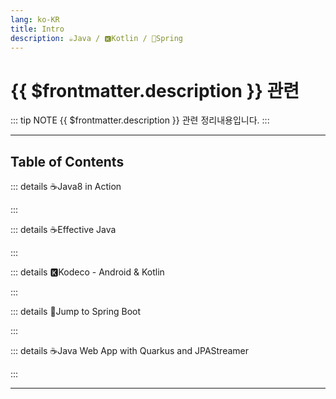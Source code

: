 ```yaml
---
lang: ko-KR
title: Intro
description: ☕️Java / 🅺Kotlin / 🍃Spring
---
```


# {{ $frontmatter.description }} 관련

::: tip NOTE
{{ $frontmatter.description }} 관련 정리내용입니다.
:::

<ShieldsGroup logos="youtube,openjdk,kotlin,intellijidea,jetbrains"/>

---

## Table of Contents

::: details ☕️Java8 in Action

<ToCLocal basePath="/java/java-8-in-action" />

:::

::: details ☕️Effective Java

<ToCLocal basePath="/java/effective-java" />

:::

::: details 🅺Kodeco - Android & Kotlin

<ToCLocal basePath="/java/kodeco" />

:::

::: details 🍃Jump to Spring Boot

<ToCLocal basePath="/java/jump-to-spring-boot" />

:::

::: details ☕️Java Web App with Quarkus and JPAStreamer

<ToCLocal basePath="/java/freecodecamp-quarkus-jpastreamer" />

:::

---

<TagLinks />